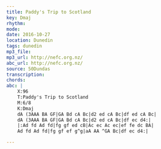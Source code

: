 ```yaml
---
title: Paddy's Trip to Scotland
key: Dmaj
rhythm: 
mode:
date: 2016-10-27
location: Dunedin
tags: dunedin
mp3_file:
mp3_url: http://nefc.org.nz/
abc_url: http://nefc.org.nz/
source: 50Dundas
transcription:
chords: 
abc: |
    X:96
    T:Paddy's Trip to Scotland
    M:6/8
    K:Dmaj
    dA (3AAA BA GF|GA Bd cA Bc|d2 ed cA Bc|df ed cA Bc|
    dA (3AAA BA GF|GA Bd cA Bc|d2 ed cA Bc|df ec d4:|
    |:Ad fd Ad fd|fg gf ed cB|Ac ec Ac ec|ef fe dc BA|
    Ad fd Ad fd|fg gf ef g^g|aA AA ^GA Bc|df ec d4:|

---
```

